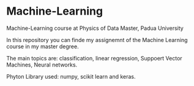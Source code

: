 # Machine-Learning
Machine-Learning course at Physics of Data Master, Padua University

In this repository you can finde my assignemnt of the Machine Learning course in my master degree. 

The main topics are: classification, linear regression, Suppoert Vector Machines, Neural networks.

Phyton Library used: numpy, scikit learn and keras.
